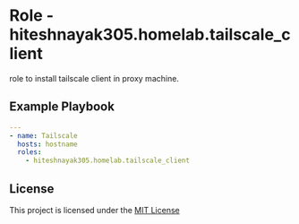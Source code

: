 # Role - hiteshnayak305.homelab.tailscale_client

role to install tailscale client in proxy machine.

## Example Playbook

```yaml
---
- name: Tailscale
  hosts: hostname
  roles:
    - hiteshnayak305.homelab.tailscale_client
```

## License

This project is licensed under the [MIT License](../../LICENSE)
